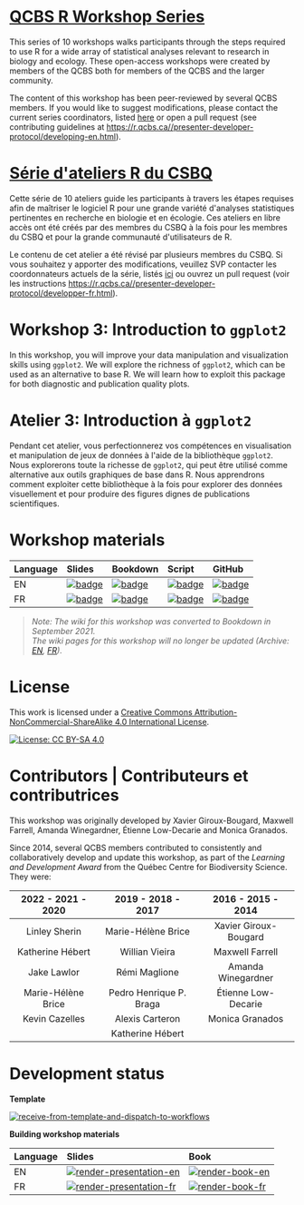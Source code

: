 # [QCBS R Workshop Series](https://r.qcbs.ca/)

This series of 10 workshops walks participants through the steps required to use R for a wide array of statistical analyses relevant to research in biology and ecology. These open-access workshops were created by members of the QCBS both for members of the QCBS and the larger community.

The content of this workshop has been peer-reviewed by several QCBS members. If you would like to suggest modifications, please contact the current series coordinators, listed [here](https://r.qcbs.ca/about/) or open a pull request (see contributing guidelines at <https://r.qcbs.ca//presenter-developer-protocol/developing-en.html>).

# [Série d'ateliers R du CSBQ](https://r.qcbs.ca/fr/)

Cette série de 10 ateliers guide les participants à travers les étapes requises afin de maîtriser le logiciel R pour une grande variété d'analyses statistiques pertinentes en recherche en biologie et en écologie. Ces ateliers en libre accès ont été créés par des membres du CSBQ à la fois pour les membres du CSBQ et pour la grande communauté d'utilisateurs de R.

Le contenu de cet atelier a été révisé par plusieurs membres du CSBQ. Si vous souhaitez y apporter des modifications, veuillez SVP contacter les coordonnateurs actuels de la série, listés [ici](https://r.qcbs.ca/fr/about) ou ouvrez un pull request (voir les instructions <https://r.qcbs.ca//presenter-developer-protocol/developper-fr.html>).

# Workshop 3: Introduction to `ggplot2`

In this workshop, you will improve your data manipulation and visualization skills using `ggplot2`. We will explore the richness of `ggplot2`, which can be used as an alternative to base R. We will learn how to exploit this package for both diagnostic and publication quality plots.


# Atelier 3: Introduction à `ggplot2`

Pendant cet atelier, vous perfectionnerez vos compétences en visualisation et manipulation de jeux de données à l'aide de la bibliothèque `ggplot2`. Nous explorerons toute la richesse de `ggplot2`, qui peut être utilisé comme alternative aux outils graphiques de base dans R. Nous apprendrons comment exploiter cette bibliothèque à la fois pour explorer des données visuellement et pour produire des figures dignes de publications scientifiques.

# Workshop materials

Language | Slides | Bookdown | Script | GitHub 
:--------|:-------|:-----|:-----|:------ 
EN | [![badge](https://img.shields.io/static/v1?style=flat-square&label=Slides&message=03&color=red&logo=html5)](https://r.qcbs.ca//workshop03/pres-en/workshop03-pres-en.html) | [![badge](https://img.shields.io/static/v1?style=flat-square&label=book&message=03&logo=github)](https://r.qcbs.ca//workshop03/book-en/index.html) | [![badge](https://img.shields.io/static/v1?style=flat-square&label=script&message=03&color=2a50b8&logo=r)](https://r.qcbs.ca//workshop03/book-en/workshop03-script-en.R) | [![badge](https://img.shields.io/static/v1?style=flat-square&label=repo&message=dev&color=6f42c1&logo=github)](https://github.com/QCBSRworkshops/workshop03) 
FR | [![badge](https://img.shields.io/static/v1?style=flat-square&label=Diapos&message=03&color=red&logo=html5)](https://r.qcbs.ca//workshop03/pres-fr/workshop03-pres-fr.html) | [![badge](https://img.shields.io/static/v1?style=flat-square&label=livre&message=03&logo=github)](https://r.qcbs.ca//workshop03/book-fr/index.html) | [![badge](https://img.shields.io/static/v1?style=flat-square&label=script&message=03&color=2a50b8&logo=r)](https://r.qcbs.ca//workshop03/book-fr/workshop03-script-fr.R) | [![badge](https://img.shields.io/static/v1?style=flat-square&label=repo&message=dev&color=6f42c1&logo=github)](https://github.com/QCBSRworkshops/workshop03) 

> *Note: The wiki for this workshop was converted to Bookdown in September 2021. <br> The wiki pages for this workshop will no longer be updated (Archive: [EN](https://wiki.qcbs.ca/r_workshop3), [FR](https://wiki.qcbs.ca/r_atelier3)).* 

# License

This work is licensed under a [Creative Commons Attribution-NonCommercial-ShareAlike 4.0 International License](https://creativecommons.org/licenses/by-sa/4.0/).

[![License: CC BY-SA 4.0](https://img.shields.io/badge/License-CC%20BY--SA%204.0-lightgrey.svg)](https://creativecommons.org/licenses/by-sa/4.0/)

# Contributors | Contributeurs et contributrices

This workshop was originally developed by Xavier Giroux-Bougard, Maxwell Farrell, Amanda Winegardner, Étienne Low-Decarie and Monica Granados. 

Since 2014, several QCBS members contributed to consistently and collaboratively develop and update this workshop, as part of the *Learning and Development Award* from the Québec Centre for Biodiversity Science. They were:

|      2022 - 2021 - 2020     |      2019 - 2018 - 2017     |      2016 - 2015 - 2014      |
|:---------------------------:|:---------------------------:|:----------------------------:|
| Linley Sherin  | Marie-Hélène Brice | Xavier Giroux-Bougard |
| Katherine Hébert  | Willian Vieira  | Maxwell Farrell |
| Jake Lawlor  |  Rémi Maglione | Amanda Winegardner |
| Marie-Hélène Brice  | Pedro Henrique P. Braga | Étienne Low-Decarie |
| Kevin Cazelles  | Alexis Carteron | Monica Granados |
|   | Katherine Hébert |  |

# Development status

**Template** 

[![receive-from-template-and-dispatch-to-workflows](https://github.com/QCBSRworkshops/workshop03/workflows/receive-from-template-and-dispatch-to-workflows/badge.svg)](https://github.com/QCBSRworkshops/workshop03/actions?query=workflow%3Areceive-from-template-and-dispatch-to-workflows) 

**Building workshop materials**

Language | Slides | Book
:------- | :----- | :-----
EN  | [![render-presentation-en](https://github.com/QCBSRworkshops/workshop03/workflows/render-presentation-en/badge.svg)](https://github.com/QCBSRworkshops/workshop03/actions?query=workflow%3Arender-presentation-en) | [![render-book-en](https://github.com/QCBSRworkshops/workshop03/workflows/render-book-en/badge.svg)](https://github.com/QCBSRworkshops/workshop03/actions?query=workflow%3Arender-book-en)
FR   | [![render-presentation-fr](https://github.com/QCBSRworkshops/workshop03/workflows/render-presentation-fr/badge.svg)](https://github.com/QCBSRworkshops/workshop03/actions?query=workflow%3Arender-presentation-fr) | [![render-book-fr](https://github.com/QCBSRworkshops/workshop03/workflows/render-book-fr/badge.svg)](https://github.com/QCBSRworkshops/workshop03/actions?query=workflow%3Arender-book-fr)
